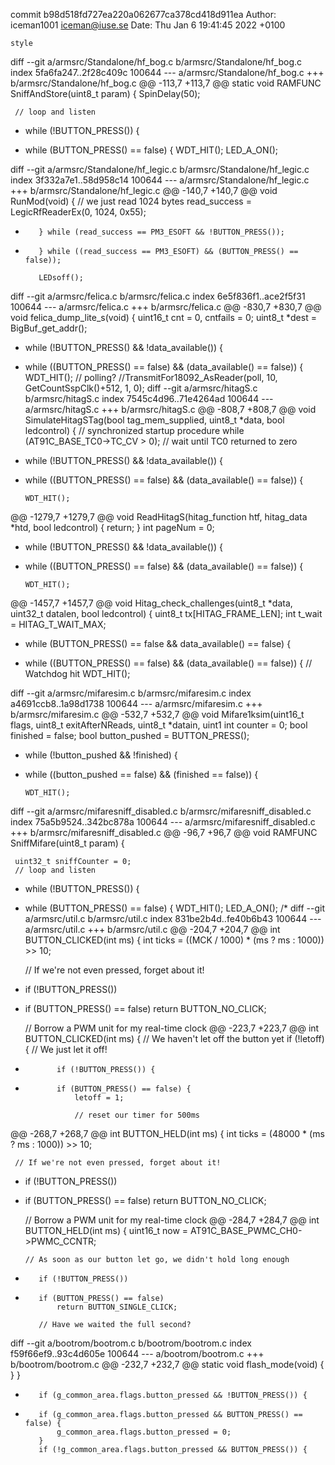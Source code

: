 commit b98d518fd727ea220a062677ca378cd418d911ea
Author: iceman1001 <iceman@iuse.se>
Date:   Thu Jan 6 19:41:45 2022 +0100

    style

diff --git a/armsrc/Standalone/hf_bog.c b/armsrc/Standalone/hf_bog.c
index 5fa6fa247..2f28c409c 100644
--- a/armsrc/Standalone/hf_bog.c
+++ b/armsrc/Standalone/hf_bog.c
@@ -113,7 +113,7 @@ static void RAMFUNC SniffAndStore(uint8_t param) {
     SpinDelay(50);
 
     // loop and listen
-    while (!BUTTON_PRESS()) {
+    while (BUTTON_PRESS() == false) {
         WDT_HIT();
         LED_A_ON();
 
diff --git a/armsrc/Standalone/hf_legic.c b/armsrc/Standalone/hf_legic.c
index 3f332a7e1..58d958c14 100644
--- a/armsrc/Standalone/hf_legic.c
+++ b/armsrc/Standalone/hf_legic.c
@@ -140,7 +140,7 @@ void RunMod(void) {
             // we just read 1024 bytes
             read_success = LegicRfReaderEx(0, 1024, 0x55);
 
-        } while (read_success == PM3_ESOFT && !BUTTON_PRESS());
+        } while ((read_success == PM3_ESOFT) && (BUTTON_PRESS() == false));
 
         LEDsoff();
 
diff --git a/armsrc/felica.c b/armsrc/felica.c
index 6e5f836f1..ace2f5f31 100644
--- a/armsrc/felica.c
+++ b/armsrc/felica.c
@@ -830,7 +830,7 @@ void felica_dump_lite_s(void) {
     uint16_t cnt = 0, cntfails = 0;
     uint8_t *dest = BigBuf_get_addr();
 
-    while (!BUTTON_PRESS() && !data_available()) {
+    while ((BUTTON_PRESS() == false) && (data_available() == false)) {
         WDT_HIT();
         // polling?
         //TransmitFor18092_AsReader(poll, 10, GetCountSspClk()+512, 1, 0);
diff --git a/armsrc/hitagS.c b/armsrc/hitagS.c
index 7545c4d96..71e4264ad 100644
--- a/armsrc/hitagS.c
+++ b/armsrc/hitagS.c
@@ -808,7 +808,7 @@ void SimulateHitagSTag(bool tag_mem_supplied, uint8_t *data, bool ledcontrol) {
     // synchronized startup procedure
     while (AT91C_BASE_TC0->TC_CV > 0); // wait until TC0 returned to zero
 
-    while (!BUTTON_PRESS() && !data_available()) {
+    while ((BUTTON_PRESS() == false) && (data_available() == false)) {
 
         WDT_HIT();
 
@@ -1279,7 +1279,7 @@ void ReadHitagS(hitag_function htf, hitag_data *htd, bool ledcontrol) {
         return;
     }
     int pageNum = 0;
-    while (!BUTTON_PRESS() && !data_available())  {
+    while ((BUTTON_PRESS() == false) && (data_available() == false)) {
 
         WDT_HIT();
 
@@ -1457,7 +1457,7 @@ void Hitag_check_challenges(uint8_t *data, uint32_t datalen, bool ledcontrol) {
     uint8_t tx[HITAG_FRAME_LEN];
     int t_wait = HITAG_T_WAIT_MAX;
 
-    while (BUTTON_PRESS() == false && data_available() == false) {
+    while ((BUTTON_PRESS() == false) && (data_available() == false)) {
         // Watchdog hit
         WDT_HIT();
 
diff --git a/armsrc/mifaresim.c b/armsrc/mifaresim.c
index a4691ccb8..1a98d1738 100644
--- a/armsrc/mifaresim.c
+++ b/armsrc/mifaresim.c
@@ -532,7 +532,7 @@ void Mifare1ksim(uint16_t flags, uint8_t exitAfterNReads, uint8_t *datain, uint1
     int counter = 0;
     bool finished = false;
     bool button_pushed = BUTTON_PRESS();
-    while (!button_pushed && !finished) {
+    while ((button_pushed == false) && (finished == false)) {
 
         WDT_HIT();
 
diff --git a/armsrc/mifaresniff_disabled.c b/armsrc/mifaresniff_disabled.c
index 75a5b9524..342bc878a 100644
--- a/armsrc/mifaresniff_disabled.c
+++ b/armsrc/mifaresniff_disabled.c
@@ -96,7 +96,7 @@ void RAMFUNC SniffMifare(uint8_t param) {
 
     uint32_t sniffCounter = 0;
     // loop and listen
-    while (!BUTTON_PRESS()) {
+    while (BUTTON_PRESS() == false) {
         WDT_HIT();
         LED_A_ON();
         /*
diff --git a/armsrc/util.c b/armsrc/util.c
index 831be2b4d..fe40b6b43 100644
--- a/armsrc/util.c
+++ b/armsrc/util.c
@@ -204,7 +204,7 @@ int BUTTON_CLICKED(int ms) {
     int ticks = ((MCK / 1000) * (ms ? ms : 1000)) >> 10;
 
     // If we're not even pressed, forget about it!
-    if (!BUTTON_PRESS())
+    if (BUTTON_PRESS() == false)
         return BUTTON_NO_CLICK;
 
     // Borrow a PWM unit for my real-time clock
@@ -223,7 +223,7 @@ int BUTTON_CLICKED(int ms) {
         // We haven't let off the button yet
         if (!letoff) {
             // We just let it off!
-            if (!BUTTON_PRESS()) {
+            if (BUTTON_PRESS() == false) {
                 letoff = 1;
 
                 // reset our timer for 500ms
@@ -268,7 +268,7 @@ int BUTTON_HELD(int ms) {
     int ticks = (48000 * (ms ? ms : 1000)) >> 10;
 
     // If we're not even pressed, forget about it!
-    if (!BUTTON_PRESS())
+    if (BUTTON_PRESS() == false)
         return BUTTON_NO_CLICK;
 
     // Borrow a PWM unit for my real-time clock
@@ -284,7 +284,7 @@ int BUTTON_HELD(int ms) {
         uint16_t now = AT91C_BASE_PWMC_CH0->PWMC_CCNTR;
 
         // As soon as our button let go, we didn't hold long enough
-        if (!BUTTON_PRESS())
+        if (BUTTON_PRESS() == false)
             return BUTTON_SINGLE_CLICK;
 
         // Have we waited the full second?
diff --git a/bootrom/bootrom.c b/bootrom/bootrom.c
index f59f66ef9..93c4d605e 100644
--- a/bootrom/bootrom.c
+++ b/bootrom/bootrom.c
@@ -232,7 +232,7 @@ static void flash_mode(void) {
             }
         }
 
-        if (g_common_area.flags.button_pressed && !BUTTON_PRESS()) {
+        if (g_common_area.flags.button_pressed && BUTTON_PRESS() == false) {
             g_common_area.flags.button_pressed = 0;
         }
         if (!g_common_area.flags.button_pressed && BUTTON_PRESS()) {

